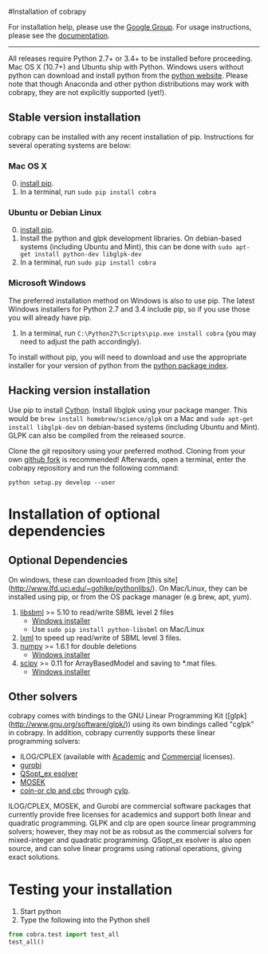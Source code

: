 #Installation of cobrapy

For installation help, please use the
[Google Group](http://groups.google.com/group/cobra-pie).
For usage instructions, please see the 
[documentation](https://cobrapy.readthedocs.org/en/latest/).

--------------------------------------------------------------------------------

All releases require Python 2.7+ or 3.4+ to be installed before proceeding.
Mac OS X (10.7+) and Ubuntu ship with Python. Windows users without python 
can download and install python from the [python 
website](https://www.python.org/ftp/python/2.7.9/python-2.7.9.amd64.msi).
Please note that though Anaconda and other python distributions may work with
cobrapy, they are not explicitly supported (yet!).

## Stable version installation

cobrapy can be installed with any recent installation of pip. Instructions
for several operating systems are below:

### Mac OS X
0. [install pip](http://pip.readthedocs.org/en/latest/installing.html).
1. In a terminal, run ```sudo pip install cobra```

### Ubuntu or Debian Linux
0. [install pip](http://pip.readthedocs.org/en/latest/installing.html).
1. Install the python and glpk development libraries. On debian-based
   systems (including Ubuntu and Mint), this can be done with
   ```sudo apt-get install python-dev libglpk-dev```
3. In a terminal, run ```sudo pip install cobra```

### Microsoft Windows
The preferred installation method on Windows is also to use pip. The latest
Windows installers for Python 2.7 and 3.4 include pip, so if you use those you
will already have pip.

1. In a terminal, run ```C:\Python27\Scripts\pip.exe install cobra```
   (you may need to adjust the path accordingly).

To install without pip, you will need to download and use the appropriate
installer for your version of python from the [python package
index](https://pypi.python.org/pypi/cobra/).


## Hacking version installation
Use pip to install [Cython](http://cython.org/). Install libglpk 
using your package manger. This would be
```brew install homebrew/science/glpk``` on a Mac
and ```sudo apt-get install libglpk-dev``` on debian-based systems
(including Ubuntu and Mint). GLPK can also be compiled from the
released source.

Clone the git repository using your preferred mothod. Cloning from your
own [github fork](https://help.github.com/articles/fork-a-repo) is recommended!
Afterwards, open a terminal, enter the cobrapy repository and run the following
command:

    python setup.py develop --user

# Installation of optional dependencies
## Optional Dependencies
On windows, these can downloaded from [this site]
(http://www.lfd.uci.edu/~gohlke/pythonlibs/). On Mac/Linux, they can be
installed using pip, or from the OS package manager (e.g brew, apt, yum).

1. [libsbml](http://sbml.org) >= 5.10 to read/write SBML level 2 files
    * [Windows installer](http://www.lfd.uci.edu/~gohlke/pythonlibs/#libsbml)
    * Use ```sudo pip install python-libsbml``` on Mac/Linux
2. [lxml](http://lxml.de/) to speed up read/write of SBML level 3 files.
3. [numpy](http://numpy.org) >= 1.6.1 for double deletions
    * [Windows installer](http://www.lfd.uci.edu/~gohlke/pythonlibs/#numpy)
4. [scipy](http://scipy.org) >= 0.11 for ArrayBasedModel and saving to *.mat files.
    * [Windows installer](http://www.lfd.uci.edu/~gohlke/pythonlibs/#scipy)

## Other solvers
cobrapy comes with bindings to the GNU Linear Programming Kit ([glpk]
(http://www.gnu.org/software/glpk/)) using its own bindings called "cglpk" in
cobrapy. In addition, cobrapy currently supports these linear programming
solvers:

 * ILOG/CPLEX (available with
   [Academic](https://www.ibm.com/developerworks/university/academicinitiative/)
   and
   [Commercial](http://www.ibm.com/software/integration/optimization/cplex-optimizer/)
   licenses).
 * [gurobi](http://gurobi.com)
 * [QSopt_ex esolver](http://www.dii.uchile.cl/~daespino/ESolver_doc/main.html)
 * [MOSEK](http://www.mosek.com/)
 * [coin-or clp and cbc](http://coin-or.org/) through
   [cylp](https://github.com/coin-or/CyLP).

ILOG/CPLEX, MOSEK, and Gurobi are commercial software packages that currently
provide free licenses for academics and support both linear and quadratic
programming. GLPK and clp are open source linear programming solvers; however,
they may not be as robsut as the commercial solvers for mixed-integer and
quadratic programming. QSopt_ex esolver is also open source, and can solve
linear programs using rational operations, giving exact solutions.


# Testing your installation
1. Start python
2. Type the following into the Python shell

```python
from cobra.test import test_all
test_all()
```

